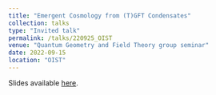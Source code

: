```yaml
---
title: "Emergent Cosmology from (T)GFT Condensates"
collection: talks
type: "Invited talk"
permalink: /talks/220925_OIST
venue: "Quantum Geometry and Field Theory group seminar"
date: 2022-09-15
location: "OIST"
---
```


Slides available [here](http://marchetti-luca.github.io/files/220915_OIST_slides.pdf).
